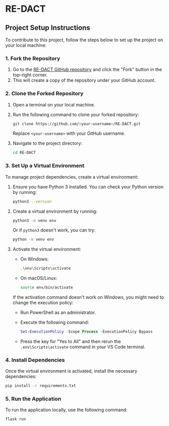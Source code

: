 # RE-DACT

## Project Setup Instructions

To contribute to this project, follow the steps below to set up the project on your local machine:

### 1. Fork the Repository

1. Go to the [RE-DACT GitHub repository](https://github.com/SIH-VIT-24/RE-DACT) and click the "Fork" button in the top-right corner.
2. This will create a copy of the repository under your GitHub account.

### 2. Clone the Forked Repository

1. Open a terminal on your local machine.
2. Run the following command to clone your forked repository:

    ```bash
    git clone https://github.com/<your-username>/RE-DACT.git
    ```
    Replace `<your-username>` with your GitHub username.

3. Navigate to the project directory:

    ```bash
    cd RE-DACT
    ```

### 3. Set Up a Virtual Environment

To manage project dependencies, create a virtual environment:

1. Ensure you have Python 3 installed. You can check your Python version by running:

    ```bash
    python3 --version
    ```

2. Create a virtual environment by running:

    ```bash
    python3 -m venv env
    ```

    Or if `python3` doesn't work, you can try:

    ```bash
    python -m venv env
    ```

3. Activate the virtual environment:

    - On Windows:

        ```bash
        .\env\Scripts\activate
        ```

    - On macOS/Linux:

        ```bash
        source env/bin/activate
        ```

    If the activation command doesn't work on Windows, you might need to change the execution policy:

    - Run PowerShell as an administrator.
    - Execute the following command:

        ```powershell
        Set-ExecutionPolicy -Scope Process -ExecutionPolicy Bypass
        ```

    - Press the key for "Yes to All" and then rerun the `.env\Scripts\activate` command in your VS Code terminal.

### 4. Install Dependencies

Once the virtual environment is activated, install the necessary dependencies:

```bash
pip install -r requirements.txt
```

### 5. Run the Application

To run the application locally, use the following command:

    flask run

